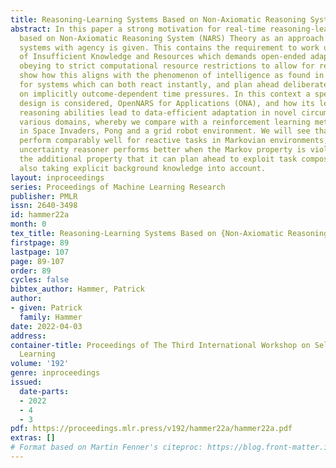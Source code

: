 ```yaml
---
title: Reasoning-Learning Systems Based on Non-Axiomatic Reasoning System Theory
abstract: In this paper a strong motivation for real-time reasoning-learning systems
  based on Non-Axiomatic Reasoning System (NARS) Theory as an approach to build intelligent
  systems with agency is given. This contains the requirement to work under the Assumption
  of Insufficient Knowledge and Resources which demands open-ended adaptation while
  obeying to strict computational resource restrictions to allow for real-time response. We
  show how this aligns with the phenomenon of intelligence as found in nature, allowing
  for systems which can both react instantly, and plan ahead deliberately dependent
  on implicitly outcome-dependent time pressures. In this context a specific implementation
  design is considered, OpenNARS for Applications (ONA), and how its learning and
  reasoning abilities lead to data-efficient adaptation in novel circumstances in
  various domains, whereby we compare with a reinforcement learning method, Q-Learning,
  in Space Invaders, Pong and a grid robot environment. We will see that both techniques
  perform comparably well for reactive tasks in Markovian environments, while the
  uncertainty reasoner performs better when the Markov property is violated, with
  the additional property that it can plan ahead to exploit task compositionality,
  also taking explicit background knowledge into account.
layout: inproceedings
series: Proceedings of Machine Learning Research
publisher: PMLR
issn: 2640-3498
id: hammer22a
month: 0
tex_title: Reasoning-Learning Systems Based on {Non-Axiomatic Reasoning System} Theory
firstpage: 89
lastpage: 107
page: 89-107
order: 89
cycles: false
bibtex_author: Hammer, Patrick
author:
- given: Patrick
  family: Hammer
date: 2022-04-03
address:
container-title: Proceedings of The Third International Workshop on Self-Supervised
  Learning
volume: '192'
genre: inproceedings
issued:
  date-parts:
  - 2022
  - 4
  - 3
pdf: https://proceedings.mlr.press/v192/hammer22a/hammer22a.pdf
extras: []
# Format based on Martin Fenner's citeproc: https://blog.front-matter.io/posts/citeproc-yaml-for-bibliographies/
---
```

